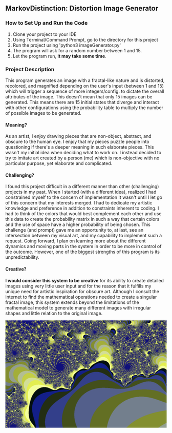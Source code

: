 
## MarkovDistinction: Distortion Image Generator

### How to Set Up and Run the Code

1. Clone your project to your IDE
2. Using Terminal/Command Prompt, go to the directory for this project
3. Run the project using 'python3 imageGenerator.py'
4. The program will ask for a random number between 1 and 15.
5. Let the program run, **it may take some time**.

### Project Description

  This program generates an image with a fractal-like nature and is distorted, recolored, and magnified depending
  on the user's input (between 1 and 15) which will trigger a sequence of more integers/config. to dictate the        overall attributes of the image. This doesn't mean that only 15 images can be generated. This means there are 15    initial states that diverge and interact with other configurations using the probability table to multiply the      number of possible images to be generated.

  #### Meaning?

  As an artist, I enjoy drawing pieces that are non-object, abstract, and obscure to the human eye. I enjoy that my 
  pieces puzzle people into questioning if there's a deeper meaning in such elaborate pieces. This wasn't my 
  initial idea when deciding what to work on. I instead decided to try to imitate art created by a person (me) 
  which is non-objective with no particular purpose, yet elaborate and complicated.

  #### Challenging?
  
  I found this project difficult in a different manner than other (challenging) projects in my past. When I started   (with a different idea), realized I had constrained myself to the concern of implementation It wasn't until I let   go of this concern that my interests merged. I had to dedicate my artistic knowledge and preference in addition 
  to constraints inherent to coding. I had to think of the colors that would best complement each other and use       this data to create the probability matrix in such a way that certain colors and the use of space have a higher     probability of being chosen. This challenge (and prompt) gave me an opportunity to, at last, see an intersection    between my visual art, and my capability to implement such a request. Going forward, I plan on learning more 
  about the different dynamics and moving parts in the system in order to be more in control of the outcome. 
  However, one of the biggest strengths of this program is its unpredictability.

  #### Creative?
  **I would consider this system to be creative** for its ability to create detailed images using very little user 
  input and for the reason that it fulfills my unique need for artistic inspiration for obscure art. Although I 
  consult the internet to find the mathematical operations needed to create a singular fractal image, this system     extends beyond the limitations of the mathematical model to generate many different images with irregular shapes    and little relation to the original image. 

  ![example image](https://github.com/Diego-428/MarkovDistinction/blob/main/example/example%203.png?raw=true)

  
